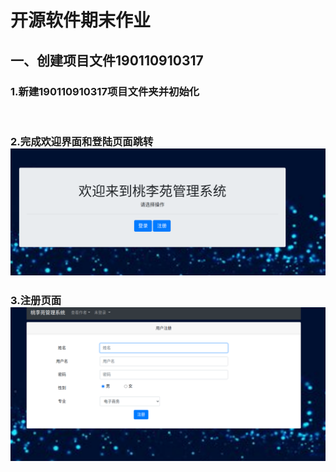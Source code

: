 # 开源软件期末作业

## 一、创建项目文件190110910317

### 1.新建190110910317项目文件夹并初始化

​	

### 2.完成欢迎界面和登陆页面跳转![image-20211229155834394](image-20211229155834394.png)



### 3.注册页面![image-20211229161533024](image-20211229161533024.png)
